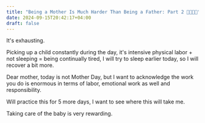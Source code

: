 ```yaml
---
title: "Being a Mother Is Much Harder Than Being a Father: Part 2 👼🏻👼🏻"
date: 2024-09-15T20:42:17+04:00
draft: false
---
```

It's exhausting. 

Picking up a child constantly during the day, it's intensive physical labor + not sleeping = being continually tired, I will try to sleep earlier today, so I will recover a bit more.

Dear mother, today is not Mother Day, but I want to acknowledge the work you do is enormous in terms of labor, emotional work as well and responsibility.

Will practice this for 5 more days, I want to see where this will take me. 

Taking care of the baby is very rewarding.